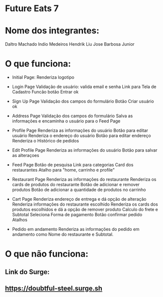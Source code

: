 # Future Eats 7

# Nome dos integrantes: 
Daltro Machado
Indio Medeiros
Hendrik Liu
Jose Barbosa Junior


# O que funciona:
* Initial Page:
Renderiza logotipo

* Login Page
Validação de usuário: valida email e senha
Link para Tela de Cadastro
Funcão botão Entrar ok

* Sign Up Page
Validação dos campos do formulário
Botão Criar usuário ok

* Address Page
Validação dos campos do formulário
Salva as informações e encaminha o usuário para o Feed Page

* Profile Page
Renderiza as informações do usuário
Botão para editar usuário
Renderiza o endereço do usuário
Botão para editar endereço
Renderiza o Histórico de pedidos

* Edit Profile Page
Renderiza as informações do usuário
Botão para salvar as alteraçoes

* Feed Page
Botão de pesquisa
Link para categorias 
Card dos restaurantes
Atalho para "home, carrinho e profile"

* Restaurant Page 
Renderiza as informações do restaurante
Renderiza os cards de produtos do restaurante
Botão de adicionar e remover produtos
Botão de adicionar a quantidade de produtos no carrinho

* Cart Page
Renderiza endereço de entrega e dá opção de alteração
Renderiza informações do restaurante escolhido
Renderiza os cards dos  produtos escolhidos e dá a opção de remover produto 
Calculo do frete e Subtotal
Seleciona Forma de pagamento
Botão confirmar pedido
Atalhos

* Pedido em andamento
Renderiza as informações do pedido em andamento como Nome do restaurante e Subtotal.

# O que não funciona: 


## Link do Surge: 

<https://doubtful-steel.surge.sh>
---
